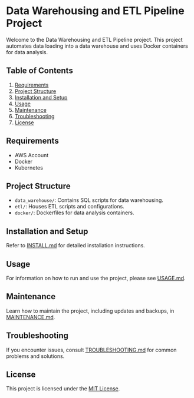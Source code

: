 # Data Warehousing and ETL Pipeline Project

Welcome to the Data Warehousing and ETL Pipeline project. This project automates data loading into a data warehouse and uses Docker containers for data analysis.

## Table of Contents
1. [Requirements](#requirements)
2. [Project Structure](#project-structure)
3. [Installation and Setup](#installation-and-setup)
4. [Usage](#usage)
5. [Maintenance](#maintenance)
6. [Troubleshooting](#troubleshooting)
7. [License](#license)

## Requirements
- AWS Account
- Docker
- Kubernetes

## Project Structure
- `data_warehouse/`: Contains SQL scripts for data warehousing.
- `etl/`: Houses ETL scripts and configurations.
- `docker/`: Dockerfiles for data analysis containers.

## Installation and Setup
Refer to [INSTALL.md](INSTALL.md) for detailed installation instructions.

## Usage
For information on how to run and use the project, please see [USAGE.md](USAGE.md).

## Maintenance
Learn how to maintain the project, including updates and backups, in [MAINTENANCE.md](MAINTENANCE.md).

## Troubleshooting
If you encounter issues, consult [TROUBLESHOOTING.md](TROUBLESHOOTING.md) for common problems and solutions.

## License
This project is licensed under the [MIT License](LICENSE.md).
